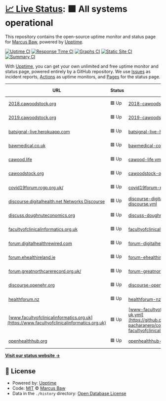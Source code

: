 # [📈 Live Status](https://pacharanero.github.io/upptime-pacharanero): <!--live status--> **🟩 All systems operational**

This repository contains the open-source uptime monitor and status page for [Marcus Baw](bawmedical.co.uk), powered by [Upptime](https://github.com/upptime/upptime).

[![Uptime CI](https://github.com/pacharanero/upptime-pacharanero/workflows/Uptime%20CI/badge.svg)](https://github.com/upptime/upptime/actions?query=workflow%3A%22Uptime+CI%22)
[![Response Time CI](https://github.com/pacharanero/upptime-pacharanero/workflows/Response%20Time%20CI/badge.svg)](https://github.com/upptime/upptime/actions?query=workflow%3A%22Response+Time+CI%22)
[![Graphs CI](https://github.com/pacharanero/upptime-pacharanero/workflows/Graphs%20CI/badge.svg)](https://github.com/upptime/upptime/actions?query=workflow%3A%22Graphs+CI%22)
[![Static Site CI](https://github.com/pacharanero/upptime-pacharanero/workflows/Static%20Site%20CI/badge.svg)](https://github.com/upptime/upptime/actions?query=workflow%3A%22Static+Site+CI%22)
[![Summary CI](https://github.com/pacharanero/upptime-pacharanero/workflows/Summary%20CI/badge.svg)](https://github.com/upptime/upptime/actions?query=workflow%3A%22Summary+CI%22)

With [Upptime](https://upptime.js.org), you can get your own unlimited and free uptime monitor and status page, powered entirely by a GitHub repository. We use [Issues](https://github.com/pacharanero/upptime-pacharanero/issues) as incident reports, [Actions](https://github.com/pacharanero/upptime-pacharanero/actions) as uptime monitors, and [Pages](https://pacharanero.github.io/upptime-pacharanero) for the status page.

<!--start: status pages-->
<!-- This summary is generated by Upptime (https://github.com/upptime/upptime) -->
<!-- Do not edit this manually, your changes will be overwritten -->
<!-- prettier-ignore -->
| URL | Status | History | Response Time | Uptime |
| --- | ------ | ------- | ------------- | ------ |
| <img alt="" src="https://favicons.githubusercontent.com/2018.cawoodstock.org" height="13"> [2018.cawoodstock.org](https://2018.cawoodstock.org) | 🟩 Up | [2018-cawoodstock-org.yml](https://github.com/pacharanero/upptime-pacharanero/commits/HEAD/history/2018-cawoodstock-org.yml) | <details><summary><img alt="Response time graph" src="./graphs/2018-cawoodstock-org/response-time-week.png" height="20"> 175ms</summary><br><a href="https://pacharanero.github.io/upptime-pacharanero/history/2018-cawoodstock-org"><img alt="Response time 359" src="https://img.shields.io/endpoint?url=https%3A%2F%2Fraw.githubusercontent.com%2Fpacharanero%2Fupptime-pacharanero%2FHEAD%2Fapi%2F2018-cawoodstock-org%2Fresponse-time.json"></a><br><a href="https://pacharanero.github.io/upptime-pacharanero/history/2018-cawoodstock-org"><img alt="24-hour response time 363" src="https://img.shields.io/endpoint?url=https%3A%2F%2Fraw.githubusercontent.com%2Fpacharanero%2Fupptime-pacharanero%2FHEAD%2Fapi%2F2018-cawoodstock-org%2Fresponse-time-day.json"></a><br><a href="https://pacharanero.github.io/upptime-pacharanero/history/2018-cawoodstock-org"><img alt="7-day response time 175" src="https://img.shields.io/endpoint?url=https%3A%2F%2Fraw.githubusercontent.com%2Fpacharanero%2Fupptime-pacharanero%2FHEAD%2Fapi%2F2018-cawoodstock-org%2Fresponse-time-week.json"></a><br><a href="https://pacharanero.github.io/upptime-pacharanero/history/2018-cawoodstock-org"><img alt="30-day response time 359" src="https://img.shields.io/endpoint?url=https%3A%2F%2Fraw.githubusercontent.com%2Fpacharanero%2Fupptime-pacharanero%2FHEAD%2Fapi%2F2018-cawoodstock-org%2Fresponse-time-month.json"></a><br><a href="https://pacharanero.github.io/upptime-pacharanero/history/2018-cawoodstock-org"><img alt="1-year response time 359" src="https://img.shields.io/endpoint?url=https%3A%2F%2Fraw.githubusercontent.com%2Fpacharanero%2Fupptime-pacharanero%2FHEAD%2Fapi%2F2018-cawoodstock-org%2Fresponse-time-year.json"></a></details> | <details><summary><a href="https://pacharanero.github.io/upptime-pacharanero/history/2018-cawoodstock-org">100.00%</a></summary><a href="https://pacharanero.github.io/upptime-pacharanero/history/2018-cawoodstock-org"><img alt="All-time uptime 100.00%" src="https://img.shields.io/endpoint?url=https%3A%2F%2Fraw.githubusercontent.com%2Fpacharanero%2Fupptime-pacharanero%2FHEAD%2Fapi%2F2018-cawoodstock-org%2Fuptime.json"></a><br><a href="https://pacharanero.github.io/upptime-pacharanero/history/2018-cawoodstock-org"><img alt="24-hour uptime 100.00%" src="https://img.shields.io/endpoint?url=https%3A%2F%2Fraw.githubusercontent.com%2Fpacharanero%2Fupptime-pacharanero%2FHEAD%2Fapi%2F2018-cawoodstock-org%2Fuptime-day.json"></a><br><a href="https://pacharanero.github.io/upptime-pacharanero/history/2018-cawoodstock-org"><img alt="7-day uptime 100.00%" src="https://img.shields.io/endpoint?url=https%3A%2F%2Fraw.githubusercontent.com%2Fpacharanero%2Fupptime-pacharanero%2FHEAD%2Fapi%2F2018-cawoodstock-org%2Fuptime-week.json"></a><br><a href="https://pacharanero.github.io/upptime-pacharanero/history/2018-cawoodstock-org"><img alt="30-day uptime 100.00%" src="https://img.shields.io/endpoint?url=https%3A%2F%2Fraw.githubusercontent.com%2Fpacharanero%2Fupptime-pacharanero%2FHEAD%2Fapi%2F2018-cawoodstock-org%2Fuptime-month.json"></a><br><a href="https://pacharanero.github.io/upptime-pacharanero/history/2018-cawoodstock-org"><img alt="1-year uptime 100.00%" src="https://img.shields.io/endpoint?url=https%3A%2F%2Fraw.githubusercontent.com%2Fpacharanero%2Fupptime-pacharanero%2FHEAD%2Fapi%2F2018-cawoodstock-org%2Fuptime-year.json"></a></details>
| <img alt="" src="https://favicons.githubusercontent.com/2019.cawoodstock.org" height="13"> [2019.cawoodstock.org](http://2019.cawoodstock.org) | 🟩 Up | [2019-cawoodstock-org.yml](https://github.com/pacharanero/upptime-pacharanero/commits/HEAD/history/2019-cawoodstock-org.yml) | <details><summary><img alt="Response time graph" src="./graphs/2019-cawoodstock-org/response-time-week.png" height="20"> 222ms</summary><br><a href="https://pacharanero.github.io/upptime-pacharanero/history/2019-cawoodstock-org"><img alt="Response time 362" src="https://img.shields.io/endpoint?url=https%3A%2F%2Fraw.githubusercontent.com%2Fpacharanero%2Fupptime-pacharanero%2FHEAD%2Fapi%2F2019-cawoodstock-org%2Fresponse-time.json"></a><br><a href="https://pacharanero.github.io/upptime-pacharanero/history/2019-cawoodstock-org"><img alt="24-hour response time 361" src="https://img.shields.io/endpoint?url=https%3A%2F%2Fraw.githubusercontent.com%2Fpacharanero%2Fupptime-pacharanero%2FHEAD%2Fapi%2F2019-cawoodstock-org%2Fresponse-time-day.json"></a><br><a href="https://pacharanero.github.io/upptime-pacharanero/history/2019-cawoodstock-org"><img alt="7-day response time 222" src="https://img.shields.io/endpoint?url=https%3A%2F%2Fraw.githubusercontent.com%2Fpacharanero%2Fupptime-pacharanero%2FHEAD%2Fapi%2F2019-cawoodstock-org%2Fresponse-time-week.json"></a><br><a href="https://pacharanero.github.io/upptime-pacharanero/history/2019-cawoodstock-org"><img alt="30-day response time 362" src="https://img.shields.io/endpoint?url=https%3A%2F%2Fraw.githubusercontent.com%2Fpacharanero%2Fupptime-pacharanero%2FHEAD%2Fapi%2F2019-cawoodstock-org%2Fresponse-time-month.json"></a><br><a href="https://pacharanero.github.io/upptime-pacharanero/history/2019-cawoodstock-org"><img alt="1-year response time 362" src="https://img.shields.io/endpoint?url=https%3A%2F%2Fraw.githubusercontent.com%2Fpacharanero%2Fupptime-pacharanero%2FHEAD%2Fapi%2F2019-cawoodstock-org%2Fresponse-time-year.json"></a></details> | <details><summary><a href="https://pacharanero.github.io/upptime-pacharanero/history/2019-cawoodstock-org">100.00%</a></summary><a href="https://pacharanero.github.io/upptime-pacharanero/history/2019-cawoodstock-org"><img alt="All-time uptime 100.00%" src="https://img.shields.io/endpoint?url=https%3A%2F%2Fraw.githubusercontent.com%2Fpacharanero%2Fupptime-pacharanero%2FHEAD%2Fapi%2F2019-cawoodstock-org%2Fuptime.json"></a><br><a href="https://pacharanero.github.io/upptime-pacharanero/history/2019-cawoodstock-org"><img alt="24-hour uptime 100.00%" src="https://img.shields.io/endpoint?url=https%3A%2F%2Fraw.githubusercontent.com%2Fpacharanero%2Fupptime-pacharanero%2FHEAD%2Fapi%2F2019-cawoodstock-org%2Fuptime-day.json"></a><br><a href="https://pacharanero.github.io/upptime-pacharanero/history/2019-cawoodstock-org"><img alt="7-day uptime 100.00%" src="https://img.shields.io/endpoint?url=https%3A%2F%2Fraw.githubusercontent.com%2Fpacharanero%2Fupptime-pacharanero%2FHEAD%2Fapi%2F2019-cawoodstock-org%2Fuptime-week.json"></a><br><a href="https://pacharanero.github.io/upptime-pacharanero/history/2019-cawoodstock-org"><img alt="30-day uptime 100.00%" src="https://img.shields.io/endpoint?url=https%3A%2F%2Fraw.githubusercontent.com%2Fpacharanero%2Fupptime-pacharanero%2FHEAD%2Fapi%2F2019-cawoodstock-org%2Fuptime-month.json"></a><br><a href="https://pacharanero.github.io/upptime-pacharanero/history/2019-cawoodstock-org"><img alt="1-year uptime 100.00%" src="https://img.shields.io/endpoint?url=https%3A%2F%2Fraw.githubusercontent.com%2Fpacharanero%2Fupptime-pacharanero%2FHEAD%2Fapi%2F2019-cawoodstock-org%2Fuptime-year.json"></a></details>
| <img alt="" src="https://favicons.githubusercontent.com/batsignal-live.herokuapp.com" height="13"> [batsignal-live.herokuapp.com](https://batsignal-live.herokuapp.com/) | 🟩 Up | [batsignal-live-herokuapp-com.yml](https://github.com/pacharanero/upptime-pacharanero/commits/HEAD/history/batsignal-live-herokuapp-com.yml) | <details><summary><img alt="Response time graph" src="./graphs/batsignal-live-herokuapp-com/response-time-week.png" height="20"> 216ms</summary><br><a href="https://pacharanero.github.io/upptime-pacharanero/history/batsignal-live-herokuapp-com"><img alt="Response time 229" src="https://img.shields.io/endpoint?url=https%3A%2F%2Fraw.githubusercontent.com%2Fpacharanero%2Fupptime-pacharanero%2FHEAD%2Fapi%2Fbatsignal-live-herokuapp-com%2Fresponse-time.json"></a><br><a href="https://pacharanero.github.io/upptime-pacharanero/history/batsignal-live-herokuapp-com"><img alt="24-hour response time 202" src="https://img.shields.io/endpoint?url=https%3A%2F%2Fraw.githubusercontent.com%2Fpacharanero%2Fupptime-pacharanero%2FHEAD%2Fapi%2Fbatsignal-live-herokuapp-com%2Fresponse-time-day.json"></a><br><a href="https://pacharanero.github.io/upptime-pacharanero/history/batsignal-live-herokuapp-com"><img alt="7-day response time 216" src="https://img.shields.io/endpoint?url=https%3A%2F%2Fraw.githubusercontent.com%2Fpacharanero%2Fupptime-pacharanero%2FHEAD%2Fapi%2Fbatsignal-live-herokuapp-com%2Fresponse-time-week.json"></a><br><a href="https://pacharanero.github.io/upptime-pacharanero/history/batsignal-live-herokuapp-com"><img alt="30-day response time 229" src="https://img.shields.io/endpoint?url=https%3A%2F%2Fraw.githubusercontent.com%2Fpacharanero%2Fupptime-pacharanero%2FHEAD%2Fapi%2Fbatsignal-live-herokuapp-com%2Fresponse-time-month.json"></a><br><a href="https://pacharanero.github.io/upptime-pacharanero/history/batsignal-live-herokuapp-com"><img alt="1-year response time 229" src="https://img.shields.io/endpoint?url=https%3A%2F%2Fraw.githubusercontent.com%2Fpacharanero%2Fupptime-pacharanero%2FHEAD%2Fapi%2Fbatsignal-live-herokuapp-com%2Fresponse-time-year.json"></a></details> | <details><summary><a href="https://pacharanero.github.io/upptime-pacharanero/history/batsignal-live-herokuapp-com">100.00%</a></summary><a href="https://pacharanero.github.io/upptime-pacharanero/history/batsignal-live-herokuapp-com"><img alt="All-time uptime 100.00%" src="https://img.shields.io/endpoint?url=https%3A%2F%2Fraw.githubusercontent.com%2Fpacharanero%2Fupptime-pacharanero%2FHEAD%2Fapi%2Fbatsignal-live-herokuapp-com%2Fuptime.json"></a><br><a href="https://pacharanero.github.io/upptime-pacharanero/history/batsignal-live-herokuapp-com"><img alt="24-hour uptime 100.00%" src="https://img.shields.io/endpoint?url=https%3A%2F%2Fraw.githubusercontent.com%2Fpacharanero%2Fupptime-pacharanero%2FHEAD%2Fapi%2Fbatsignal-live-herokuapp-com%2Fuptime-day.json"></a><br><a href="https://pacharanero.github.io/upptime-pacharanero/history/batsignal-live-herokuapp-com"><img alt="7-day uptime 100.00%" src="https://img.shields.io/endpoint?url=https%3A%2F%2Fraw.githubusercontent.com%2Fpacharanero%2Fupptime-pacharanero%2FHEAD%2Fapi%2Fbatsignal-live-herokuapp-com%2Fuptime-week.json"></a><br><a href="https://pacharanero.github.io/upptime-pacharanero/history/batsignal-live-herokuapp-com"><img alt="30-day uptime 100.00%" src="https://img.shields.io/endpoint?url=https%3A%2F%2Fraw.githubusercontent.com%2Fpacharanero%2Fupptime-pacharanero%2FHEAD%2Fapi%2Fbatsignal-live-herokuapp-com%2Fuptime-month.json"></a><br><a href="https://pacharanero.github.io/upptime-pacharanero/history/batsignal-live-herokuapp-com"><img alt="1-year uptime 100.00%" src="https://img.shields.io/endpoint?url=https%3A%2F%2Fraw.githubusercontent.com%2Fpacharanero%2Fupptime-pacharanero%2FHEAD%2Fapi%2Fbatsignal-live-herokuapp-com%2Fuptime-year.json"></a></details>
| <img alt="" src="https://favicons.githubusercontent.com/bawmedical.co.uk" height="13"> [bawmedical.co.uk](https://bawmedical.co.uk) | 🟩 Up | [bawmedical-co-uk.yml](https://github.com/pacharanero/upptime-pacharanero/commits/HEAD/history/bawmedical-co-uk.yml) | <details><summary><img alt="Response time graph" src="./graphs/bawmedical-co-uk/response-time-week.png" height="20"> 558ms</summary><br><a href="https://pacharanero.github.io/upptime-pacharanero/history/bawmedical-co-uk"><img alt="Response time 580" src="https://img.shields.io/endpoint?url=https%3A%2F%2Fraw.githubusercontent.com%2Fpacharanero%2Fupptime-pacharanero%2FHEAD%2Fapi%2Fbawmedical-co-uk%2Fresponse-time.json"></a><br><a href="https://pacharanero.github.io/upptime-pacharanero/history/bawmedical-co-uk"><img alt="24-hour response time 582" src="https://img.shields.io/endpoint?url=https%3A%2F%2Fraw.githubusercontent.com%2Fpacharanero%2Fupptime-pacharanero%2FHEAD%2Fapi%2Fbawmedical-co-uk%2Fresponse-time-day.json"></a><br><a href="https://pacharanero.github.io/upptime-pacharanero/history/bawmedical-co-uk"><img alt="7-day response time 558" src="https://img.shields.io/endpoint?url=https%3A%2F%2Fraw.githubusercontent.com%2Fpacharanero%2Fupptime-pacharanero%2FHEAD%2Fapi%2Fbawmedical-co-uk%2Fresponse-time-week.json"></a><br><a href="https://pacharanero.github.io/upptime-pacharanero/history/bawmedical-co-uk"><img alt="30-day response time 580" src="https://img.shields.io/endpoint?url=https%3A%2F%2Fraw.githubusercontent.com%2Fpacharanero%2Fupptime-pacharanero%2FHEAD%2Fapi%2Fbawmedical-co-uk%2Fresponse-time-month.json"></a><br><a href="https://pacharanero.github.io/upptime-pacharanero/history/bawmedical-co-uk"><img alt="1-year response time 580" src="https://img.shields.io/endpoint?url=https%3A%2F%2Fraw.githubusercontent.com%2Fpacharanero%2Fupptime-pacharanero%2FHEAD%2Fapi%2Fbawmedical-co-uk%2Fresponse-time-year.json"></a></details> | <details><summary><a href="https://pacharanero.github.io/upptime-pacharanero/history/bawmedical-co-uk">100.00%</a></summary><a href="https://pacharanero.github.io/upptime-pacharanero/history/bawmedical-co-uk"><img alt="All-time uptime 100.00%" src="https://img.shields.io/endpoint?url=https%3A%2F%2Fraw.githubusercontent.com%2Fpacharanero%2Fupptime-pacharanero%2FHEAD%2Fapi%2Fbawmedical-co-uk%2Fuptime.json"></a><br><a href="https://pacharanero.github.io/upptime-pacharanero/history/bawmedical-co-uk"><img alt="24-hour uptime 100.00%" src="https://img.shields.io/endpoint?url=https%3A%2F%2Fraw.githubusercontent.com%2Fpacharanero%2Fupptime-pacharanero%2FHEAD%2Fapi%2Fbawmedical-co-uk%2Fuptime-day.json"></a><br><a href="https://pacharanero.github.io/upptime-pacharanero/history/bawmedical-co-uk"><img alt="7-day uptime 100.00%" src="https://img.shields.io/endpoint?url=https%3A%2F%2Fraw.githubusercontent.com%2Fpacharanero%2Fupptime-pacharanero%2FHEAD%2Fapi%2Fbawmedical-co-uk%2Fuptime-week.json"></a><br><a href="https://pacharanero.github.io/upptime-pacharanero/history/bawmedical-co-uk"><img alt="30-day uptime 100.00%" src="https://img.shields.io/endpoint?url=https%3A%2F%2Fraw.githubusercontent.com%2Fpacharanero%2Fupptime-pacharanero%2FHEAD%2Fapi%2Fbawmedical-co-uk%2Fuptime-month.json"></a><br><a href="https://pacharanero.github.io/upptime-pacharanero/history/bawmedical-co-uk"><img alt="1-year uptime 100.00%" src="https://img.shields.io/endpoint?url=https%3A%2F%2Fraw.githubusercontent.com%2Fpacharanero%2Fupptime-pacharanero%2FHEAD%2Fapi%2Fbawmedical-co-uk%2Fuptime-year.json"></a></details>
| <img alt="" src="https://favicons.githubusercontent.com/cawood.life" height="13"> [cawood.life](https://cawood.life) | 🟩 Up | [cawood-life.yml](https://github.com/pacharanero/upptime-pacharanero/commits/HEAD/history/cawood-life.yml) | <details><summary><img alt="Response time graph" src="./graphs/cawood-life/response-time-week.png" height="20"> 562ms</summary><br><a href="https://pacharanero.github.io/upptime-pacharanero/history/cawood-life"><img alt="Response time 585" src="https://img.shields.io/endpoint?url=https%3A%2F%2Fraw.githubusercontent.com%2Fpacharanero%2Fupptime-pacharanero%2FHEAD%2Fapi%2Fcawood-life%2Fresponse-time.json"></a><br><a href="https://pacharanero.github.io/upptime-pacharanero/history/cawood-life"><img alt="24-hour response time 539" src="https://img.shields.io/endpoint?url=https%3A%2F%2Fraw.githubusercontent.com%2Fpacharanero%2Fupptime-pacharanero%2FHEAD%2Fapi%2Fcawood-life%2Fresponse-time-day.json"></a><br><a href="https://pacharanero.github.io/upptime-pacharanero/history/cawood-life"><img alt="7-day response time 562" src="https://img.shields.io/endpoint?url=https%3A%2F%2Fraw.githubusercontent.com%2Fpacharanero%2Fupptime-pacharanero%2FHEAD%2Fapi%2Fcawood-life%2Fresponse-time-week.json"></a><br><a href="https://pacharanero.github.io/upptime-pacharanero/history/cawood-life"><img alt="30-day response time 585" src="https://img.shields.io/endpoint?url=https%3A%2F%2Fraw.githubusercontent.com%2Fpacharanero%2Fupptime-pacharanero%2FHEAD%2Fapi%2Fcawood-life%2Fresponse-time-month.json"></a><br><a href="https://pacharanero.github.io/upptime-pacharanero/history/cawood-life"><img alt="1-year response time 585" src="https://img.shields.io/endpoint?url=https%3A%2F%2Fraw.githubusercontent.com%2Fpacharanero%2Fupptime-pacharanero%2FHEAD%2Fapi%2Fcawood-life%2Fresponse-time-year.json"></a></details> | <details><summary><a href="https://pacharanero.github.io/upptime-pacharanero/history/cawood-life">100.00%</a></summary><a href="https://pacharanero.github.io/upptime-pacharanero/history/cawood-life"><img alt="All-time uptime 100.00%" src="https://img.shields.io/endpoint?url=https%3A%2F%2Fraw.githubusercontent.com%2Fpacharanero%2Fupptime-pacharanero%2FHEAD%2Fapi%2Fcawood-life%2Fuptime.json"></a><br><a href="https://pacharanero.github.io/upptime-pacharanero/history/cawood-life"><img alt="24-hour uptime 100.00%" src="https://img.shields.io/endpoint?url=https%3A%2F%2Fraw.githubusercontent.com%2Fpacharanero%2Fupptime-pacharanero%2FHEAD%2Fapi%2Fcawood-life%2Fuptime-day.json"></a><br><a href="https://pacharanero.github.io/upptime-pacharanero/history/cawood-life"><img alt="7-day uptime 100.00%" src="https://img.shields.io/endpoint?url=https%3A%2F%2Fraw.githubusercontent.com%2Fpacharanero%2Fupptime-pacharanero%2FHEAD%2Fapi%2Fcawood-life%2Fuptime-week.json"></a><br><a href="https://pacharanero.github.io/upptime-pacharanero/history/cawood-life"><img alt="30-day uptime 100.00%" src="https://img.shields.io/endpoint?url=https%3A%2F%2Fraw.githubusercontent.com%2Fpacharanero%2Fupptime-pacharanero%2FHEAD%2Fapi%2Fcawood-life%2Fuptime-month.json"></a><br><a href="https://pacharanero.github.io/upptime-pacharanero/history/cawood-life"><img alt="1-year uptime 100.00%" src="https://img.shields.io/endpoint?url=https%3A%2F%2Fraw.githubusercontent.com%2Fpacharanero%2Fupptime-pacharanero%2FHEAD%2Fapi%2Fcawood-life%2Fuptime-year.json"></a></details>
| <img alt="" src="https://favicons.githubusercontent.com/cawoodstock.org" height="13"> [cawoodstock.org](https://cawoodstock.org) | 🟩 Up | [cawoodstock-org.yml](https://github.com/pacharanero/upptime-pacharanero/commits/HEAD/history/cawoodstock-org.yml) | <details><summary><img alt="Response time graph" src="./graphs/cawoodstock-org/response-time-week.png" height="20"> 259ms</summary><br><a href="https://pacharanero.github.io/upptime-pacharanero/history/cawoodstock-org"><img alt="Response time 300" src="https://img.shields.io/endpoint?url=https%3A%2F%2Fraw.githubusercontent.com%2Fpacharanero%2Fupptime-pacharanero%2FHEAD%2Fapi%2Fcawoodstock-org%2Fresponse-time.json"></a><br><a href="https://pacharanero.github.io/upptime-pacharanero/history/cawoodstock-org"><img alt="24-hour response time 308" src="https://img.shields.io/endpoint?url=https%3A%2F%2Fraw.githubusercontent.com%2Fpacharanero%2Fupptime-pacharanero%2FHEAD%2Fapi%2Fcawoodstock-org%2Fresponse-time-day.json"></a><br><a href="https://pacharanero.github.io/upptime-pacharanero/history/cawoodstock-org"><img alt="7-day response time 259" src="https://img.shields.io/endpoint?url=https%3A%2F%2Fraw.githubusercontent.com%2Fpacharanero%2Fupptime-pacharanero%2FHEAD%2Fapi%2Fcawoodstock-org%2Fresponse-time-week.json"></a><br><a href="https://pacharanero.github.io/upptime-pacharanero/history/cawoodstock-org"><img alt="30-day response time 300" src="https://img.shields.io/endpoint?url=https%3A%2F%2Fraw.githubusercontent.com%2Fpacharanero%2Fupptime-pacharanero%2FHEAD%2Fapi%2Fcawoodstock-org%2Fresponse-time-month.json"></a><br><a href="https://pacharanero.github.io/upptime-pacharanero/history/cawoodstock-org"><img alt="1-year response time 300" src="https://img.shields.io/endpoint?url=https%3A%2F%2Fraw.githubusercontent.com%2Fpacharanero%2Fupptime-pacharanero%2FHEAD%2Fapi%2Fcawoodstock-org%2Fresponse-time-year.json"></a></details> | <details><summary><a href="https://pacharanero.github.io/upptime-pacharanero/history/cawoodstock-org">100.00%</a></summary><a href="https://pacharanero.github.io/upptime-pacharanero/history/cawoodstock-org"><img alt="All-time uptime 100.00%" src="https://img.shields.io/endpoint?url=https%3A%2F%2Fraw.githubusercontent.com%2Fpacharanero%2Fupptime-pacharanero%2FHEAD%2Fapi%2Fcawoodstock-org%2Fuptime.json"></a><br><a href="https://pacharanero.github.io/upptime-pacharanero/history/cawoodstock-org"><img alt="24-hour uptime 100.00%" src="https://img.shields.io/endpoint?url=https%3A%2F%2Fraw.githubusercontent.com%2Fpacharanero%2Fupptime-pacharanero%2FHEAD%2Fapi%2Fcawoodstock-org%2Fuptime-day.json"></a><br><a href="https://pacharanero.github.io/upptime-pacharanero/history/cawoodstock-org"><img alt="7-day uptime 100.00%" src="https://img.shields.io/endpoint?url=https%3A%2F%2Fraw.githubusercontent.com%2Fpacharanero%2Fupptime-pacharanero%2FHEAD%2Fapi%2Fcawoodstock-org%2Fuptime-week.json"></a><br><a href="https://pacharanero.github.io/upptime-pacharanero/history/cawoodstock-org"><img alt="30-day uptime 100.00%" src="https://img.shields.io/endpoint?url=https%3A%2F%2Fraw.githubusercontent.com%2Fpacharanero%2Fupptime-pacharanero%2FHEAD%2Fapi%2Fcawoodstock-org%2Fuptime-month.json"></a><br><a href="https://pacharanero.github.io/upptime-pacharanero/history/cawoodstock-org"><img alt="1-year uptime 100.00%" src="https://img.shields.io/endpoint?url=https%3A%2F%2Fraw.githubusercontent.com%2Fpacharanero%2Fupptime-pacharanero%2FHEAD%2Fapi%2Fcawoodstock-org%2Fuptime-year.json"></a></details>
| <img alt="" src="https://favicons.githubusercontent.com/covid19forum.rcgp.org.uk" height="13"> [covid19forum.rcgp.org.uk/](https://covid19forum.rcgp.org.uk/) | 🟩 Up | [covid19forum-rcgp-org-uk.yml](https://github.com/pacharanero/upptime-pacharanero/commits/HEAD/history/covid19forum-rcgp-org-uk.yml) | <details><summary><img alt="Response time graph" src="./graphs/covid19forum-rcgp-org-uk/response-time-week.png" height="20"> 1696ms</summary><br><a href="https://pacharanero.github.io/upptime-pacharanero/history/covid19forum-rcgp-org-uk"><img alt="Response time 1688" src="https://img.shields.io/endpoint?url=https%3A%2F%2Fraw.githubusercontent.com%2Fpacharanero%2Fupptime-pacharanero%2FHEAD%2Fapi%2Fcovid19forum-rcgp-org-uk%2Fresponse-time.json"></a><br><a href="https://pacharanero.github.io/upptime-pacharanero/history/covid19forum-rcgp-org-uk"><img alt="24-hour response time 5998" src="https://img.shields.io/endpoint?url=https%3A%2F%2Fraw.githubusercontent.com%2Fpacharanero%2Fupptime-pacharanero%2FHEAD%2Fapi%2Fcovid19forum-rcgp-org-uk%2Fresponse-time-day.json"></a><br><a href="https://pacharanero.github.io/upptime-pacharanero/history/covid19forum-rcgp-org-uk"><img alt="7-day response time 1696" src="https://img.shields.io/endpoint?url=https%3A%2F%2Fraw.githubusercontent.com%2Fpacharanero%2Fupptime-pacharanero%2FHEAD%2Fapi%2Fcovid19forum-rcgp-org-uk%2Fresponse-time-week.json"></a><br><a href="https://pacharanero.github.io/upptime-pacharanero/history/covid19forum-rcgp-org-uk"><img alt="30-day response time 1688" src="https://img.shields.io/endpoint?url=https%3A%2F%2Fraw.githubusercontent.com%2Fpacharanero%2Fupptime-pacharanero%2FHEAD%2Fapi%2Fcovid19forum-rcgp-org-uk%2Fresponse-time-month.json"></a><br><a href="https://pacharanero.github.io/upptime-pacharanero/history/covid19forum-rcgp-org-uk"><img alt="1-year response time 1688" src="https://img.shields.io/endpoint?url=https%3A%2F%2Fraw.githubusercontent.com%2Fpacharanero%2Fupptime-pacharanero%2FHEAD%2Fapi%2Fcovid19forum-rcgp-org-uk%2Fresponse-time-year.json"></a></details> | <details><summary><a href="https://pacharanero.github.io/upptime-pacharanero/history/covid19forum-rcgp-org-uk">100.00%</a></summary><a href="https://pacharanero.github.io/upptime-pacharanero/history/covid19forum-rcgp-org-uk"><img alt="All-time uptime 100.00%" src="https://img.shields.io/endpoint?url=https%3A%2F%2Fraw.githubusercontent.com%2Fpacharanero%2Fupptime-pacharanero%2FHEAD%2Fapi%2Fcovid19forum-rcgp-org-uk%2Fuptime.json"></a><br><a href="https://pacharanero.github.io/upptime-pacharanero/history/covid19forum-rcgp-org-uk"><img alt="24-hour uptime 100.00%" src="https://img.shields.io/endpoint?url=https%3A%2F%2Fraw.githubusercontent.com%2Fpacharanero%2Fupptime-pacharanero%2FHEAD%2Fapi%2Fcovid19forum-rcgp-org-uk%2Fuptime-day.json"></a><br><a href="https://pacharanero.github.io/upptime-pacharanero/history/covid19forum-rcgp-org-uk"><img alt="7-day uptime 100.00%" src="https://img.shields.io/endpoint?url=https%3A%2F%2Fraw.githubusercontent.com%2Fpacharanero%2Fupptime-pacharanero%2FHEAD%2Fapi%2Fcovid19forum-rcgp-org-uk%2Fuptime-week.json"></a><br><a href="https://pacharanero.github.io/upptime-pacharanero/history/covid19forum-rcgp-org-uk"><img alt="30-day uptime 100.00%" src="https://img.shields.io/endpoint?url=https%3A%2F%2Fraw.githubusercontent.com%2Fpacharanero%2Fupptime-pacharanero%2FHEAD%2Fapi%2Fcovid19forum-rcgp-org-uk%2Fuptime-month.json"></a><br><a href="https://pacharanero.github.io/upptime-pacharanero/history/covid19forum-rcgp-org-uk"><img alt="1-year uptime 100.00%" src="https://img.shields.io/endpoint?url=https%3A%2F%2Fraw.githubusercontent.com%2Fpacharanero%2Fupptime-pacharanero%2FHEAD%2Fapi%2Fcovid19forum-rcgp-org-uk%2Fuptime-year.json"></a></details>
| <img alt="" src="https://favicons.githubusercontent.com/discourse.digitalhealth.net" height="13"> [discourse.digitalhealth.net Networks Discourse](https://discourse.digitalhealth.net/) | 🟩 Up | [discourse-digitalhealth-net-networks-discourse.yml](https://github.com/pacharanero/upptime-pacharanero/commits/HEAD/history/discourse-digitalhealth-net-networks-discourse.yml) | <details><summary><img alt="Response time graph" src="./graphs/discourse-digitalhealth-net-networks-discourse/response-time-week.png" height="20"> 587ms</summary><br><a href="https://pacharanero.github.io/upptime-pacharanero/history/discourse-digitalhealth-net-networks-discourse"><img alt="Response time 599" src="https://img.shields.io/endpoint?url=https%3A%2F%2Fraw.githubusercontent.com%2Fpacharanero%2Fupptime-pacharanero%2FHEAD%2Fapi%2Fdiscourse-digitalhealth-net-networks-discourse%2Fresponse-time.json"></a><br><a href="https://pacharanero.github.io/upptime-pacharanero/history/discourse-digitalhealth-net-networks-discourse"><img alt="24-hour response time 572" src="https://img.shields.io/endpoint?url=https%3A%2F%2Fraw.githubusercontent.com%2Fpacharanero%2Fupptime-pacharanero%2FHEAD%2Fapi%2Fdiscourse-digitalhealth-net-networks-discourse%2Fresponse-time-day.json"></a><br><a href="https://pacharanero.github.io/upptime-pacharanero/history/discourse-digitalhealth-net-networks-discourse"><img alt="7-day response time 587" src="https://img.shields.io/endpoint?url=https%3A%2F%2Fraw.githubusercontent.com%2Fpacharanero%2Fupptime-pacharanero%2FHEAD%2Fapi%2Fdiscourse-digitalhealth-net-networks-discourse%2Fresponse-time-week.json"></a><br><a href="https://pacharanero.github.io/upptime-pacharanero/history/discourse-digitalhealth-net-networks-discourse"><img alt="30-day response time 599" src="https://img.shields.io/endpoint?url=https%3A%2F%2Fraw.githubusercontent.com%2Fpacharanero%2Fupptime-pacharanero%2FHEAD%2Fapi%2Fdiscourse-digitalhealth-net-networks-discourse%2Fresponse-time-month.json"></a><br><a href="https://pacharanero.github.io/upptime-pacharanero/history/discourse-digitalhealth-net-networks-discourse"><img alt="1-year response time 599" src="https://img.shields.io/endpoint?url=https%3A%2F%2Fraw.githubusercontent.com%2Fpacharanero%2Fupptime-pacharanero%2FHEAD%2Fapi%2Fdiscourse-digitalhealth-net-networks-discourse%2Fresponse-time-year.json"></a></details> | <details><summary><a href="https://pacharanero.github.io/upptime-pacharanero/history/discourse-digitalhealth-net-networks-discourse">100.00%</a></summary><a href="https://pacharanero.github.io/upptime-pacharanero/history/discourse-digitalhealth-net-networks-discourse"><img alt="All-time uptime 100.00%" src="https://img.shields.io/endpoint?url=https%3A%2F%2Fraw.githubusercontent.com%2Fpacharanero%2Fupptime-pacharanero%2FHEAD%2Fapi%2Fdiscourse-digitalhealth-net-networks-discourse%2Fuptime.json"></a><br><a href="https://pacharanero.github.io/upptime-pacharanero/history/discourse-digitalhealth-net-networks-discourse"><img alt="24-hour uptime 100.00%" src="https://img.shields.io/endpoint?url=https%3A%2F%2Fraw.githubusercontent.com%2Fpacharanero%2Fupptime-pacharanero%2FHEAD%2Fapi%2Fdiscourse-digitalhealth-net-networks-discourse%2Fuptime-day.json"></a><br><a href="https://pacharanero.github.io/upptime-pacharanero/history/discourse-digitalhealth-net-networks-discourse"><img alt="7-day uptime 100.00%" src="https://img.shields.io/endpoint?url=https%3A%2F%2Fraw.githubusercontent.com%2Fpacharanero%2Fupptime-pacharanero%2FHEAD%2Fapi%2Fdiscourse-digitalhealth-net-networks-discourse%2Fuptime-week.json"></a><br><a href="https://pacharanero.github.io/upptime-pacharanero/history/discourse-digitalhealth-net-networks-discourse"><img alt="30-day uptime 100.00%" src="https://img.shields.io/endpoint?url=https%3A%2F%2Fraw.githubusercontent.com%2Fpacharanero%2Fupptime-pacharanero%2FHEAD%2Fapi%2Fdiscourse-digitalhealth-net-networks-discourse%2Fuptime-month.json"></a><br><a href="https://pacharanero.github.io/upptime-pacharanero/history/discourse-digitalhealth-net-networks-discourse"><img alt="1-year uptime 100.00%" src="https://img.shields.io/endpoint?url=https%3A%2F%2Fraw.githubusercontent.com%2Fpacharanero%2Fupptime-pacharanero%2FHEAD%2Fapi%2Fdiscourse-digitalhealth-net-networks-discourse%2Fuptime-year.json"></a></details>
| <img alt="" src="https://favicons.githubusercontent.com/discuss.doughnuteconomics.org" height="13"> [discuss.doughnuteconomics.org](https://discuss.doughnuteconomics.org) | 🟩 Up | [discuss-doughnuteconomics-org.yml](https://github.com/pacharanero/upptime-pacharanero/commits/HEAD/history/discuss-doughnuteconomics-org.yml) | <details><summary><img alt="Response time graph" src="./graphs/discuss-doughnuteconomics-org/response-time-week.png" height="20"> 707ms</summary><br><a href="https://pacharanero.github.io/upptime-pacharanero/history/discuss-doughnuteconomics-org"><img alt="Response time 689" src="https://img.shields.io/endpoint?url=https%3A%2F%2Fraw.githubusercontent.com%2Fpacharanero%2Fupptime-pacharanero%2FHEAD%2Fapi%2Fdiscuss-doughnuteconomics-org%2Fresponse-time.json"></a><br><a href="https://pacharanero.github.io/upptime-pacharanero/history/discuss-doughnuteconomics-org"><img alt="24-hour response time 808" src="https://img.shields.io/endpoint?url=https%3A%2F%2Fraw.githubusercontent.com%2Fpacharanero%2Fupptime-pacharanero%2FHEAD%2Fapi%2Fdiscuss-doughnuteconomics-org%2Fresponse-time-day.json"></a><br><a href="https://pacharanero.github.io/upptime-pacharanero/history/discuss-doughnuteconomics-org"><img alt="7-day response time 707" src="https://img.shields.io/endpoint?url=https%3A%2F%2Fraw.githubusercontent.com%2Fpacharanero%2Fupptime-pacharanero%2FHEAD%2Fapi%2Fdiscuss-doughnuteconomics-org%2Fresponse-time-week.json"></a><br><a href="https://pacharanero.github.io/upptime-pacharanero/history/discuss-doughnuteconomics-org"><img alt="30-day response time 689" src="https://img.shields.io/endpoint?url=https%3A%2F%2Fraw.githubusercontent.com%2Fpacharanero%2Fupptime-pacharanero%2FHEAD%2Fapi%2Fdiscuss-doughnuteconomics-org%2Fresponse-time-month.json"></a><br><a href="https://pacharanero.github.io/upptime-pacharanero/history/discuss-doughnuteconomics-org"><img alt="1-year response time 689" src="https://img.shields.io/endpoint?url=https%3A%2F%2Fraw.githubusercontent.com%2Fpacharanero%2Fupptime-pacharanero%2FHEAD%2Fapi%2Fdiscuss-doughnuteconomics-org%2Fresponse-time-year.json"></a></details> | <details><summary><a href="https://pacharanero.github.io/upptime-pacharanero/history/discuss-doughnuteconomics-org">100.00%</a></summary><a href="https://pacharanero.github.io/upptime-pacharanero/history/discuss-doughnuteconomics-org"><img alt="All-time uptime 100.00%" src="https://img.shields.io/endpoint?url=https%3A%2F%2Fraw.githubusercontent.com%2Fpacharanero%2Fupptime-pacharanero%2FHEAD%2Fapi%2Fdiscuss-doughnuteconomics-org%2Fuptime.json"></a><br><a href="https://pacharanero.github.io/upptime-pacharanero/history/discuss-doughnuteconomics-org"><img alt="24-hour uptime 100.00%" src="https://img.shields.io/endpoint?url=https%3A%2F%2Fraw.githubusercontent.com%2Fpacharanero%2Fupptime-pacharanero%2FHEAD%2Fapi%2Fdiscuss-doughnuteconomics-org%2Fuptime-day.json"></a><br><a href="https://pacharanero.github.io/upptime-pacharanero/history/discuss-doughnuteconomics-org"><img alt="7-day uptime 100.00%" src="https://img.shields.io/endpoint?url=https%3A%2F%2Fraw.githubusercontent.com%2Fpacharanero%2Fupptime-pacharanero%2FHEAD%2Fapi%2Fdiscuss-doughnuteconomics-org%2Fuptime-week.json"></a><br><a href="https://pacharanero.github.io/upptime-pacharanero/history/discuss-doughnuteconomics-org"><img alt="30-day uptime 100.00%" src="https://img.shields.io/endpoint?url=https%3A%2F%2Fraw.githubusercontent.com%2Fpacharanero%2Fupptime-pacharanero%2FHEAD%2Fapi%2Fdiscuss-doughnuteconomics-org%2Fuptime-month.json"></a><br><a href="https://pacharanero.github.io/upptime-pacharanero/history/discuss-doughnuteconomics-org"><img alt="1-year uptime 100.00%" src="https://img.shields.io/endpoint?url=https%3A%2F%2Fraw.githubusercontent.com%2Fpacharanero%2Fupptime-pacharanero%2FHEAD%2Fapi%2Fdiscuss-doughnuteconomics-org%2Fuptime-year.json"></a></details>
| <img alt="" src="https://favicons.githubusercontent.com/facultyofclinicalinformatics.org.uk" height="13"> [facultyofclinicalinformatics.org.uk](https://facultyofclinicalinformatics.org.uk) | 🟩 Up | [facultyofclinicalinformatics-org-uk.yml](https://github.com/pacharanero/upptime-pacharanero/commits/HEAD/history/facultyofclinicalinformatics-org-uk.yml) | <details><summary><img alt="Response time graph" src="./graphs/facultyofclinicalinformatics-org-uk/response-time-week.png" height="20"> 755ms</summary><br><a href="https://pacharanero.github.io/upptime-pacharanero/history/facultyofclinicalinformatics-org-uk"><img alt="Response time 754" src="https://img.shields.io/endpoint?url=https%3A%2F%2Fraw.githubusercontent.com%2Fpacharanero%2Fupptime-pacharanero%2FHEAD%2Fapi%2Ffacultyofclinicalinformatics-org-uk%2Fresponse-time.json"></a><br><a href="https://pacharanero.github.io/upptime-pacharanero/history/facultyofclinicalinformatics-org-uk"><img alt="24-hour response time 788" src="https://img.shields.io/endpoint?url=https%3A%2F%2Fraw.githubusercontent.com%2Fpacharanero%2Fupptime-pacharanero%2FHEAD%2Fapi%2Ffacultyofclinicalinformatics-org-uk%2Fresponse-time-day.json"></a><br><a href="https://pacharanero.github.io/upptime-pacharanero/history/facultyofclinicalinformatics-org-uk"><img alt="7-day response time 755" src="https://img.shields.io/endpoint?url=https%3A%2F%2Fraw.githubusercontent.com%2Fpacharanero%2Fupptime-pacharanero%2FHEAD%2Fapi%2Ffacultyofclinicalinformatics-org-uk%2Fresponse-time-week.json"></a><br><a href="https://pacharanero.github.io/upptime-pacharanero/history/facultyofclinicalinformatics-org-uk"><img alt="30-day response time 754" src="https://img.shields.io/endpoint?url=https%3A%2F%2Fraw.githubusercontent.com%2Fpacharanero%2Fupptime-pacharanero%2FHEAD%2Fapi%2Ffacultyofclinicalinformatics-org-uk%2Fresponse-time-month.json"></a><br><a href="https://pacharanero.github.io/upptime-pacharanero/history/facultyofclinicalinformatics-org-uk"><img alt="1-year response time 754" src="https://img.shields.io/endpoint?url=https%3A%2F%2Fraw.githubusercontent.com%2Fpacharanero%2Fupptime-pacharanero%2FHEAD%2Fapi%2Ffacultyofclinicalinformatics-org-uk%2Fresponse-time-year.json"></a></details> | <details><summary><a href="https://pacharanero.github.io/upptime-pacharanero/history/facultyofclinicalinformatics-org-uk">100.00%</a></summary><a href="https://pacharanero.github.io/upptime-pacharanero/history/facultyofclinicalinformatics-org-uk"><img alt="All-time uptime 100.00%" src="https://img.shields.io/endpoint?url=https%3A%2F%2Fraw.githubusercontent.com%2Fpacharanero%2Fupptime-pacharanero%2FHEAD%2Fapi%2Ffacultyofclinicalinformatics-org-uk%2Fuptime.json"></a><br><a href="https://pacharanero.github.io/upptime-pacharanero/history/facultyofclinicalinformatics-org-uk"><img alt="24-hour uptime 100.00%" src="https://img.shields.io/endpoint?url=https%3A%2F%2Fraw.githubusercontent.com%2Fpacharanero%2Fupptime-pacharanero%2FHEAD%2Fapi%2Ffacultyofclinicalinformatics-org-uk%2Fuptime-day.json"></a><br><a href="https://pacharanero.github.io/upptime-pacharanero/history/facultyofclinicalinformatics-org-uk"><img alt="7-day uptime 100.00%" src="https://img.shields.io/endpoint?url=https%3A%2F%2Fraw.githubusercontent.com%2Fpacharanero%2Fupptime-pacharanero%2FHEAD%2Fapi%2Ffacultyofclinicalinformatics-org-uk%2Fuptime-week.json"></a><br><a href="https://pacharanero.github.io/upptime-pacharanero/history/facultyofclinicalinformatics-org-uk"><img alt="30-day uptime 100.00%" src="https://img.shields.io/endpoint?url=https%3A%2F%2Fraw.githubusercontent.com%2Fpacharanero%2Fupptime-pacharanero%2FHEAD%2Fapi%2Ffacultyofclinicalinformatics-org-uk%2Fuptime-month.json"></a><br><a href="https://pacharanero.github.io/upptime-pacharanero/history/facultyofclinicalinformatics-org-uk"><img alt="1-year uptime 100.00%" src="https://img.shields.io/endpoint?url=https%3A%2F%2Fraw.githubusercontent.com%2Fpacharanero%2Fupptime-pacharanero%2FHEAD%2Fapi%2Ffacultyofclinicalinformatics-org-uk%2Fuptime-year.json"></a></details>
| <img alt="" src="https://favicons.githubusercontent.com/forum.digitalhealthrewired.com" height="13"> [forum.digitalhealthrewired.com](https://forum.digitalhealthrewired.com) | 🟩 Up | [forum-digitalhealthrewired-com.yml](https://github.com/pacharanero/upptime-pacharanero/commits/HEAD/history/forum-digitalhealthrewired-com.yml) | <details><summary><img alt="Response time graph" src="./graphs/forum-digitalhealthrewired-com/response-time-week.png" height="20"> 803ms</summary><br><a href="https://pacharanero.github.io/upptime-pacharanero/history/forum-digitalhealthrewired-com"><img alt="Response time 827" src="https://img.shields.io/endpoint?url=https%3A%2F%2Fraw.githubusercontent.com%2Fpacharanero%2Fupptime-pacharanero%2FHEAD%2Fapi%2Fforum-digitalhealthrewired-com%2Fresponse-time.json"></a><br><a href="https://pacharanero.github.io/upptime-pacharanero/history/forum-digitalhealthrewired-com"><img alt="24-hour response time 757" src="https://img.shields.io/endpoint?url=https%3A%2F%2Fraw.githubusercontent.com%2Fpacharanero%2Fupptime-pacharanero%2FHEAD%2Fapi%2Fforum-digitalhealthrewired-com%2Fresponse-time-day.json"></a><br><a href="https://pacharanero.github.io/upptime-pacharanero/history/forum-digitalhealthrewired-com"><img alt="7-day response time 803" src="https://img.shields.io/endpoint?url=https%3A%2F%2Fraw.githubusercontent.com%2Fpacharanero%2Fupptime-pacharanero%2FHEAD%2Fapi%2Fforum-digitalhealthrewired-com%2Fresponse-time-week.json"></a><br><a href="https://pacharanero.github.io/upptime-pacharanero/history/forum-digitalhealthrewired-com"><img alt="30-day response time 827" src="https://img.shields.io/endpoint?url=https%3A%2F%2Fraw.githubusercontent.com%2Fpacharanero%2Fupptime-pacharanero%2FHEAD%2Fapi%2Fforum-digitalhealthrewired-com%2Fresponse-time-month.json"></a><br><a href="https://pacharanero.github.io/upptime-pacharanero/history/forum-digitalhealthrewired-com"><img alt="1-year response time 827" src="https://img.shields.io/endpoint?url=https%3A%2F%2Fraw.githubusercontent.com%2Fpacharanero%2Fupptime-pacharanero%2FHEAD%2Fapi%2Fforum-digitalhealthrewired-com%2Fresponse-time-year.json"></a></details> | <details><summary><a href="https://pacharanero.github.io/upptime-pacharanero/history/forum-digitalhealthrewired-com">100.00%</a></summary><a href="https://pacharanero.github.io/upptime-pacharanero/history/forum-digitalhealthrewired-com"><img alt="All-time uptime 100.00%" src="https://img.shields.io/endpoint?url=https%3A%2F%2Fraw.githubusercontent.com%2Fpacharanero%2Fupptime-pacharanero%2FHEAD%2Fapi%2Fforum-digitalhealthrewired-com%2Fuptime.json"></a><br><a href="https://pacharanero.github.io/upptime-pacharanero/history/forum-digitalhealthrewired-com"><img alt="24-hour uptime 100.00%" src="https://img.shields.io/endpoint?url=https%3A%2F%2Fraw.githubusercontent.com%2Fpacharanero%2Fupptime-pacharanero%2FHEAD%2Fapi%2Fforum-digitalhealthrewired-com%2Fuptime-day.json"></a><br><a href="https://pacharanero.github.io/upptime-pacharanero/history/forum-digitalhealthrewired-com"><img alt="7-day uptime 100.00%" src="https://img.shields.io/endpoint?url=https%3A%2F%2Fraw.githubusercontent.com%2Fpacharanero%2Fupptime-pacharanero%2FHEAD%2Fapi%2Fforum-digitalhealthrewired-com%2Fuptime-week.json"></a><br><a href="https://pacharanero.github.io/upptime-pacharanero/history/forum-digitalhealthrewired-com"><img alt="30-day uptime 100.00%" src="https://img.shields.io/endpoint?url=https%3A%2F%2Fraw.githubusercontent.com%2Fpacharanero%2Fupptime-pacharanero%2FHEAD%2Fapi%2Fforum-digitalhealthrewired-com%2Fuptime-month.json"></a><br><a href="https://pacharanero.github.io/upptime-pacharanero/history/forum-digitalhealthrewired-com"><img alt="1-year uptime 100.00%" src="https://img.shields.io/endpoint?url=https%3A%2F%2Fraw.githubusercontent.com%2Fpacharanero%2Fupptime-pacharanero%2FHEAD%2Fapi%2Fforum-digitalhealthrewired-com%2Fuptime-year.json"></a></details>
| <img alt="" src="https://favicons.githubusercontent.com/forum.ehealthireland.ie" height="13"> [forum.ehealthireland.ie](https://forum.ehealthireland.ie/) | 🟩 Up | [forum-ehealthireland-ie.yml](https://github.com/pacharanero/upptime-pacharanero/commits/HEAD/history/forum-ehealthireland-ie.yml) | <details><summary><img alt="Response time graph" src="./graphs/forum-ehealthireland-ie/response-time-week.png" height="20"> 780ms</summary><br><a href="https://pacharanero.github.io/upptime-pacharanero/history/forum-ehealthireland-ie"><img alt="Response time 754" src="https://img.shields.io/endpoint?url=https%3A%2F%2Fraw.githubusercontent.com%2Fpacharanero%2Fupptime-pacharanero%2FHEAD%2Fapi%2Fforum-ehealthireland-ie%2Fresponse-time.json"></a><br><a href="https://pacharanero.github.io/upptime-pacharanero/history/forum-ehealthireland-ie"><img alt="24-hour response time 786" src="https://img.shields.io/endpoint?url=https%3A%2F%2Fraw.githubusercontent.com%2Fpacharanero%2Fupptime-pacharanero%2FHEAD%2Fapi%2Fforum-ehealthireland-ie%2Fresponse-time-day.json"></a><br><a href="https://pacharanero.github.io/upptime-pacharanero/history/forum-ehealthireland-ie"><img alt="7-day response time 780" src="https://img.shields.io/endpoint?url=https%3A%2F%2Fraw.githubusercontent.com%2Fpacharanero%2Fupptime-pacharanero%2FHEAD%2Fapi%2Fforum-ehealthireland-ie%2Fresponse-time-week.json"></a><br><a href="https://pacharanero.github.io/upptime-pacharanero/history/forum-ehealthireland-ie"><img alt="30-day response time 754" src="https://img.shields.io/endpoint?url=https%3A%2F%2Fraw.githubusercontent.com%2Fpacharanero%2Fupptime-pacharanero%2FHEAD%2Fapi%2Fforum-ehealthireland-ie%2Fresponse-time-month.json"></a><br><a href="https://pacharanero.github.io/upptime-pacharanero/history/forum-ehealthireland-ie"><img alt="1-year response time 754" src="https://img.shields.io/endpoint?url=https%3A%2F%2Fraw.githubusercontent.com%2Fpacharanero%2Fupptime-pacharanero%2FHEAD%2Fapi%2Fforum-ehealthireland-ie%2Fresponse-time-year.json"></a></details> | <details><summary><a href="https://pacharanero.github.io/upptime-pacharanero/history/forum-ehealthireland-ie">100.00%</a></summary><a href="https://pacharanero.github.io/upptime-pacharanero/history/forum-ehealthireland-ie"><img alt="All-time uptime 100.00%" src="https://img.shields.io/endpoint?url=https%3A%2F%2Fraw.githubusercontent.com%2Fpacharanero%2Fupptime-pacharanero%2FHEAD%2Fapi%2Fforum-ehealthireland-ie%2Fuptime.json"></a><br><a href="https://pacharanero.github.io/upptime-pacharanero/history/forum-ehealthireland-ie"><img alt="24-hour uptime 100.00%" src="https://img.shields.io/endpoint?url=https%3A%2F%2Fraw.githubusercontent.com%2Fpacharanero%2Fupptime-pacharanero%2FHEAD%2Fapi%2Fforum-ehealthireland-ie%2Fuptime-day.json"></a><br><a href="https://pacharanero.github.io/upptime-pacharanero/history/forum-ehealthireland-ie"><img alt="7-day uptime 100.00%" src="https://img.shields.io/endpoint?url=https%3A%2F%2Fraw.githubusercontent.com%2Fpacharanero%2Fupptime-pacharanero%2FHEAD%2Fapi%2Fforum-ehealthireland-ie%2Fuptime-week.json"></a><br><a href="https://pacharanero.github.io/upptime-pacharanero/history/forum-ehealthireland-ie"><img alt="30-day uptime 100.00%" src="https://img.shields.io/endpoint?url=https%3A%2F%2Fraw.githubusercontent.com%2Fpacharanero%2Fupptime-pacharanero%2FHEAD%2Fapi%2Fforum-ehealthireland-ie%2Fuptime-month.json"></a><br><a href="https://pacharanero.github.io/upptime-pacharanero/history/forum-ehealthireland-ie"><img alt="1-year uptime 100.00%" src="https://img.shields.io/endpoint?url=https%3A%2F%2Fraw.githubusercontent.com%2Fpacharanero%2Fupptime-pacharanero%2FHEAD%2Fapi%2Fforum-ehealthireland-ie%2Fuptime-year.json"></a></details>
| <img alt="" src="https://favicons.githubusercontent.com/forum.greatnorthcarerecord.org.uk" height="13"> [forum.greatnorthcarerecord.org.uk/](https://forum.greatnorthcarerecord.org.uk) | 🟩 Up | [forum-greatnorthcarerecord-org-uk.yml](https://github.com/pacharanero/upptime-pacharanero/commits/HEAD/history/forum-greatnorthcarerecord-org-uk.yml) | <details><summary><img alt="Response time graph" src="./graphs/forum-greatnorthcarerecord-org-uk/response-time-week.png" height="20"> 778ms</summary><br><a href="https://pacharanero.github.io/upptime-pacharanero/history/forum-greatnorthcarerecord-org-uk"><img alt="Response time 759" src="https://img.shields.io/endpoint?url=https%3A%2F%2Fraw.githubusercontent.com%2Fpacharanero%2Fupptime-pacharanero%2FHEAD%2Fapi%2Fforum-greatnorthcarerecord-org-uk%2Fresponse-time.json"></a><br><a href="https://pacharanero.github.io/upptime-pacharanero/history/forum-greatnorthcarerecord-org-uk"><img alt="24-hour response time 941" src="https://img.shields.io/endpoint?url=https%3A%2F%2Fraw.githubusercontent.com%2Fpacharanero%2Fupptime-pacharanero%2FHEAD%2Fapi%2Fforum-greatnorthcarerecord-org-uk%2Fresponse-time-day.json"></a><br><a href="https://pacharanero.github.io/upptime-pacharanero/history/forum-greatnorthcarerecord-org-uk"><img alt="7-day response time 778" src="https://img.shields.io/endpoint?url=https%3A%2F%2Fraw.githubusercontent.com%2Fpacharanero%2Fupptime-pacharanero%2FHEAD%2Fapi%2Fforum-greatnorthcarerecord-org-uk%2Fresponse-time-week.json"></a><br><a href="https://pacharanero.github.io/upptime-pacharanero/history/forum-greatnorthcarerecord-org-uk"><img alt="30-day response time 759" src="https://img.shields.io/endpoint?url=https%3A%2F%2Fraw.githubusercontent.com%2Fpacharanero%2Fupptime-pacharanero%2FHEAD%2Fapi%2Fforum-greatnorthcarerecord-org-uk%2Fresponse-time-month.json"></a><br><a href="https://pacharanero.github.io/upptime-pacharanero/history/forum-greatnorthcarerecord-org-uk"><img alt="1-year response time 759" src="https://img.shields.io/endpoint?url=https%3A%2F%2Fraw.githubusercontent.com%2Fpacharanero%2Fupptime-pacharanero%2FHEAD%2Fapi%2Fforum-greatnorthcarerecord-org-uk%2Fresponse-time-year.json"></a></details> | <details><summary><a href="https://pacharanero.github.io/upptime-pacharanero/history/forum-greatnorthcarerecord-org-uk">100.00%</a></summary><a href="https://pacharanero.github.io/upptime-pacharanero/history/forum-greatnorthcarerecord-org-uk"><img alt="All-time uptime 100.00%" src="https://img.shields.io/endpoint?url=https%3A%2F%2Fraw.githubusercontent.com%2Fpacharanero%2Fupptime-pacharanero%2FHEAD%2Fapi%2Fforum-greatnorthcarerecord-org-uk%2Fuptime.json"></a><br><a href="https://pacharanero.github.io/upptime-pacharanero/history/forum-greatnorthcarerecord-org-uk"><img alt="24-hour uptime 100.00%" src="https://img.shields.io/endpoint?url=https%3A%2F%2Fraw.githubusercontent.com%2Fpacharanero%2Fupptime-pacharanero%2FHEAD%2Fapi%2Fforum-greatnorthcarerecord-org-uk%2Fuptime-day.json"></a><br><a href="https://pacharanero.github.io/upptime-pacharanero/history/forum-greatnorthcarerecord-org-uk"><img alt="7-day uptime 100.00%" src="https://img.shields.io/endpoint?url=https%3A%2F%2Fraw.githubusercontent.com%2Fpacharanero%2Fupptime-pacharanero%2FHEAD%2Fapi%2Fforum-greatnorthcarerecord-org-uk%2Fuptime-week.json"></a><br><a href="https://pacharanero.github.io/upptime-pacharanero/history/forum-greatnorthcarerecord-org-uk"><img alt="30-day uptime 100.00%" src="https://img.shields.io/endpoint?url=https%3A%2F%2Fraw.githubusercontent.com%2Fpacharanero%2Fupptime-pacharanero%2FHEAD%2Fapi%2Fforum-greatnorthcarerecord-org-uk%2Fuptime-month.json"></a><br><a href="https://pacharanero.github.io/upptime-pacharanero/history/forum-greatnorthcarerecord-org-uk"><img alt="1-year uptime 100.00%" src="https://img.shields.io/endpoint?url=https%3A%2F%2Fraw.githubusercontent.com%2Fpacharanero%2Fupptime-pacharanero%2FHEAD%2Fapi%2Fforum-greatnorthcarerecord-org-uk%2Fuptime-year.json"></a></details>
| <img alt="" src="https://favicons.githubusercontent.com/discourse.openehr.org" height="13"> [discourse.openehr.org](https://discourse.openehr.org) | 🟩 Up | [discourse-openehr-org.yml](https://github.com/pacharanero/upptime-pacharanero/commits/HEAD/history/discourse-openehr-org.yml) | <details><summary><img alt="Response time graph" src="./graphs/discourse-openehr-org/response-time-week.png" height="20"> 833ms</summary><br><a href="https://pacharanero.github.io/upptime-pacharanero/history/discourse-openehr-org"><img alt="Response time 833" src="https://img.shields.io/endpoint?url=https%3A%2F%2Fraw.githubusercontent.com%2Fpacharanero%2Fupptime-pacharanero%2FHEAD%2Fapi%2Fdiscourse-openehr-org%2Fresponse-time.json"></a><br><a href="https://pacharanero.github.io/upptime-pacharanero/history/discourse-openehr-org"><img alt="24-hour response time 859" src="https://img.shields.io/endpoint?url=https%3A%2F%2Fraw.githubusercontent.com%2Fpacharanero%2Fupptime-pacharanero%2FHEAD%2Fapi%2Fdiscourse-openehr-org%2Fresponse-time-day.json"></a><br><a href="https://pacharanero.github.io/upptime-pacharanero/history/discourse-openehr-org"><img alt="7-day response time 833" src="https://img.shields.io/endpoint?url=https%3A%2F%2Fraw.githubusercontent.com%2Fpacharanero%2Fupptime-pacharanero%2FHEAD%2Fapi%2Fdiscourse-openehr-org%2Fresponse-time-week.json"></a><br><a href="https://pacharanero.github.io/upptime-pacharanero/history/discourse-openehr-org"><img alt="30-day response time 833" src="https://img.shields.io/endpoint?url=https%3A%2F%2Fraw.githubusercontent.com%2Fpacharanero%2Fupptime-pacharanero%2FHEAD%2Fapi%2Fdiscourse-openehr-org%2Fresponse-time-month.json"></a><br><a href="https://pacharanero.github.io/upptime-pacharanero/history/discourse-openehr-org"><img alt="1-year response time 833" src="https://img.shields.io/endpoint?url=https%3A%2F%2Fraw.githubusercontent.com%2Fpacharanero%2Fupptime-pacharanero%2FHEAD%2Fapi%2Fdiscourse-openehr-org%2Fresponse-time-year.json"></a></details> | <details><summary><a href="https://pacharanero.github.io/upptime-pacharanero/history/discourse-openehr-org">100.00%</a></summary><a href="https://pacharanero.github.io/upptime-pacharanero/history/discourse-openehr-org"><img alt="All-time uptime 100.00%" src="https://img.shields.io/endpoint?url=https%3A%2F%2Fraw.githubusercontent.com%2Fpacharanero%2Fupptime-pacharanero%2FHEAD%2Fapi%2Fdiscourse-openehr-org%2Fuptime.json"></a><br><a href="https://pacharanero.github.io/upptime-pacharanero/history/discourse-openehr-org"><img alt="24-hour uptime 100.00%" src="https://img.shields.io/endpoint?url=https%3A%2F%2Fraw.githubusercontent.com%2Fpacharanero%2Fupptime-pacharanero%2FHEAD%2Fapi%2Fdiscourse-openehr-org%2Fuptime-day.json"></a><br><a href="https://pacharanero.github.io/upptime-pacharanero/history/discourse-openehr-org"><img alt="7-day uptime 100.00%" src="https://img.shields.io/endpoint?url=https%3A%2F%2Fraw.githubusercontent.com%2Fpacharanero%2Fupptime-pacharanero%2FHEAD%2Fapi%2Fdiscourse-openehr-org%2Fuptime-week.json"></a><br><a href="https://pacharanero.github.io/upptime-pacharanero/history/discourse-openehr-org"><img alt="30-day uptime 100.00%" src="https://img.shields.io/endpoint?url=https%3A%2F%2Fraw.githubusercontent.com%2Fpacharanero%2Fupptime-pacharanero%2FHEAD%2Fapi%2Fdiscourse-openehr-org%2Fuptime-month.json"></a><br><a href="https://pacharanero.github.io/upptime-pacharanero/history/discourse-openehr-org"><img alt="1-year uptime 100.00%" src="https://img.shields.io/endpoint?url=https%3A%2F%2Fraw.githubusercontent.com%2Fpacharanero%2Fupptime-pacharanero%2FHEAD%2Fapi%2Fdiscourse-openehr-org%2Fuptime-year.json"></a></details>
| <img alt="" src="https://favicons.githubusercontent.com/healthforum.nz" height="13"> [healthforum.nz](https://healthforum.nz/) | 🟩 Up | [healthforum-nz.yml](https://github.com/pacharanero/upptime-pacharanero/commits/HEAD/history/healthforum-nz.yml) | <details><summary><img alt="Response time graph" src="./graphs/healthforum-nz/response-time-week.png" height="20"> 854ms</summary><br><a href="https://pacharanero.github.io/upptime-pacharanero/history/healthforum-nz"><img alt="Response time 901" src="https://img.shields.io/endpoint?url=https%3A%2F%2Fraw.githubusercontent.com%2Fpacharanero%2Fupptime-pacharanero%2FHEAD%2Fapi%2Fhealthforum-nz%2Fresponse-time.json"></a><br><a href="https://pacharanero.github.io/upptime-pacharanero/history/healthforum-nz"><img alt="24-hour response time 834" src="https://img.shields.io/endpoint?url=https%3A%2F%2Fraw.githubusercontent.com%2Fpacharanero%2Fupptime-pacharanero%2FHEAD%2Fapi%2Fhealthforum-nz%2Fresponse-time-day.json"></a><br><a href="https://pacharanero.github.io/upptime-pacharanero/history/healthforum-nz"><img alt="7-day response time 854" src="https://img.shields.io/endpoint?url=https%3A%2F%2Fraw.githubusercontent.com%2Fpacharanero%2Fupptime-pacharanero%2FHEAD%2Fapi%2Fhealthforum-nz%2Fresponse-time-week.json"></a><br><a href="https://pacharanero.github.io/upptime-pacharanero/history/healthforum-nz"><img alt="30-day response time 901" src="https://img.shields.io/endpoint?url=https%3A%2F%2Fraw.githubusercontent.com%2Fpacharanero%2Fupptime-pacharanero%2FHEAD%2Fapi%2Fhealthforum-nz%2Fresponse-time-month.json"></a><br><a href="https://pacharanero.github.io/upptime-pacharanero/history/healthforum-nz"><img alt="1-year response time 901" src="https://img.shields.io/endpoint?url=https%3A%2F%2Fraw.githubusercontent.com%2Fpacharanero%2Fupptime-pacharanero%2FHEAD%2Fapi%2Fhealthforum-nz%2Fresponse-time-year.json"></a></details> | <details><summary><a href="https://pacharanero.github.io/upptime-pacharanero/history/healthforum-nz">100.00%</a></summary><a href="https://pacharanero.github.io/upptime-pacharanero/history/healthforum-nz"><img alt="All-time uptime 100.00%" src="https://img.shields.io/endpoint?url=https%3A%2F%2Fraw.githubusercontent.com%2Fpacharanero%2Fupptime-pacharanero%2FHEAD%2Fapi%2Fhealthforum-nz%2Fuptime.json"></a><br><a href="https://pacharanero.github.io/upptime-pacharanero/history/healthforum-nz"><img alt="24-hour uptime 100.00%" src="https://img.shields.io/endpoint?url=https%3A%2F%2Fraw.githubusercontent.com%2Fpacharanero%2Fupptime-pacharanero%2FHEAD%2Fapi%2Fhealthforum-nz%2Fuptime-day.json"></a><br><a href="https://pacharanero.github.io/upptime-pacharanero/history/healthforum-nz"><img alt="7-day uptime 100.00%" src="https://img.shields.io/endpoint?url=https%3A%2F%2Fraw.githubusercontent.com%2Fpacharanero%2Fupptime-pacharanero%2FHEAD%2Fapi%2Fhealthforum-nz%2Fuptime-week.json"></a><br><a href="https://pacharanero.github.io/upptime-pacharanero/history/healthforum-nz"><img alt="30-day uptime 100.00%" src="https://img.shields.io/endpoint?url=https%3A%2F%2Fraw.githubusercontent.com%2Fpacharanero%2Fupptime-pacharanero%2FHEAD%2Fapi%2Fhealthforum-nz%2Fuptime-month.json"></a><br><a href="https://pacharanero.github.io/upptime-pacharanero/history/healthforum-nz"><img alt="1-year uptime 100.00%" src="https://img.shields.io/endpoint?url=https%3A%2F%2Fraw.githubusercontent.com%2Fpacharanero%2Fupptime-pacharanero%2FHEAD%2Fapi%2Fhealthforum-nz%2Fuptime-year.json"></a></details>
| <img alt="" src="https://favicons.githubusercontent.com/www.facultyofclinicalinformatics.org.uk" height="13"> [www.facultyofclinicalinformatics.org.uk](https://www.facultyofclinicalinformatics.org.uk) | 🟩 Up | [www-facultyofclinicalinformatics-org-uk.yml](https://github.com/pacharanero/upptime-pacharanero/commits/HEAD/history/www-facultyofclinicalinformatics-org-uk.yml) | <details><summary><img alt="Response time graph" src="./graphs/www-facultyofclinicalinformatics-org-uk/response-time-week.png" height="20"> 1105ms</summary><br><a href="https://pacharanero.github.io/upptime-pacharanero/history/www-facultyofclinicalinformatics-org-uk"><img alt="Response time 1095" src="https://img.shields.io/endpoint?url=https%3A%2F%2Fraw.githubusercontent.com%2Fpacharanero%2Fupptime-pacharanero%2FHEAD%2Fapi%2Fwww-facultyofclinicalinformatics-org-uk%2Fresponse-time.json"></a><br><a href="https://pacharanero.github.io/upptime-pacharanero/history/www-facultyofclinicalinformatics-org-uk"><img alt="24-hour response time 1042" src="https://img.shields.io/endpoint?url=https%3A%2F%2Fraw.githubusercontent.com%2Fpacharanero%2Fupptime-pacharanero%2FHEAD%2Fapi%2Fwww-facultyofclinicalinformatics-org-uk%2Fresponse-time-day.json"></a><br><a href="https://pacharanero.github.io/upptime-pacharanero/history/www-facultyofclinicalinformatics-org-uk"><img alt="7-day response time 1105" src="https://img.shields.io/endpoint?url=https%3A%2F%2Fraw.githubusercontent.com%2Fpacharanero%2Fupptime-pacharanero%2FHEAD%2Fapi%2Fwww-facultyofclinicalinformatics-org-uk%2Fresponse-time-week.json"></a><br><a href="https://pacharanero.github.io/upptime-pacharanero/history/www-facultyofclinicalinformatics-org-uk"><img alt="30-day response time 1095" src="https://img.shields.io/endpoint?url=https%3A%2F%2Fraw.githubusercontent.com%2Fpacharanero%2Fupptime-pacharanero%2FHEAD%2Fapi%2Fwww-facultyofclinicalinformatics-org-uk%2Fresponse-time-month.json"></a><br><a href="https://pacharanero.github.io/upptime-pacharanero/history/www-facultyofclinicalinformatics-org-uk"><img alt="1-year response time 1095" src="https://img.shields.io/endpoint?url=https%3A%2F%2Fraw.githubusercontent.com%2Fpacharanero%2Fupptime-pacharanero%2FHEAD%2Fapi%2Fwww-facultyofclinicalinformatics-org-uk%2Fresponse-time-year.json"></a></details> | <details><summary><a href="https://pacharanero.github.io/upptime-pacharanero/history/www-facultyofclinicalinformatics-org-uk">100.00%</a></summary><a href="https://pacharanero.github.io/upptime-pacharanero/history/www-facultyofclinicalinformatics-org-uk"><img alt="All-time uptime 100.00%" src="https://img.shields.io/endpoint?url=https%3A%2F%2Fraw.githubusercontent.com%2Fpacharanero%2Fupptime-pacharanero%2FHEAD%2Fapi%2Fwww-facultyofclinicalinformatics-org-uk%2Fuptime.json"></a><br><a href="https://pacharanero.github.io/upptime-pacharanero/history/www-facultyofclinicalinformatics-org-uk"><img alt="24-hour uptime 100.00%" src="https://img.shields.io/endpoint?url=https%3A%2F%2Fraw.githubusercontent.com%2Fpacharanero%2Fupptime-pacharanero%2FHEAD%2Fapi%2Fwww-facultyofclinicalinformatics-org-uk%2Fuptime-day.json"></a><br><a href="https://pacharanero.github.io/upptime-pacharanero/history/www-facultyofclinicalinformatics-org-uk"><img alt="7-day uptime 100.00%" src="https://img.shields.io/endpoint?url=https%3A%2F%2Fraw.githubusercontent.com%2Fpacharanero%2Fupptime-pacharanero%2FHEAD%2Fapi%2Fwww-facultyofclinicalinformatics-org-uk%2Fuptime-week.json"></a><br><a href="https://pacharanero.github.io/upptime-pacharanero/history/www-facultyofclinicalinformatics-org-uk"><img alt="30-day uptime 100.00%" src="https://img.shields.io/endpoint?url=https%3A%2F%2Fraw.githubusercontent.com%2Fpacharanero%2Fupptime-pacharanero%2FHEAD%2Fapi%2Fwww-facultyofclinicalinformatics-org-uk%2Fuptime-month.json"></a><br><a href="https://pacharanero.github.io/upptime-pacharanero/history/www-facultyofclinicalinformatics-org-uk"><img alt="1-year uptime 100.00%" src="https://img.shields.io/endpoint?url=https%3A%2F%2Fraw.githubusercontent.com%2Fpacharanero%2Fupptime-pacharanero%2FHEAD%2Fapi%2Fwww-facultyofclinicalinformatics-org-uk%2Fuptime-year.json"></a></details>
| <img alt="" src="https://favicons.githubusercontent.com/openhealthhub.org" height="13"> [openhealthhub.org](https://openhealthhub.org/) | 🟩 Up | [openhealthhub-org.yml](https://github.com/pacharanero/upptime-pacharanero/commits/HEAD/history/openhealthhub-org.yml) | <details><summary><img alt="Response time graph" src="./graphs/openhealthhub-org/response-time-week.png" height="20"> 844ms</summary><br><a href="https://pacharanero.github.io/upptime-pacharanero/history/openhealthhub-org"><img alt="Response time 815" src="https://img.shields.io/endpoint?url=https%3A%2F%2Fraw.githubusercontent.com%2Fpacharanero%2Fupptime-pacharanero%2FHEAD%2Fapi%2Fopenhealthhub-org%2Fresponse-time.json"></a><br><a href="https://pacharanero.github.io/upptime-pacharanero/history/openhealthhub-org"><img alt="24-hour response time 864" src="https://img.shields.io/endpoint?url=https%3A%2F%2Fraw.githubusercontent.com%2Fpacharanero%2Fupptime-pacharanero%2FHEAD%2Fapi%2Fopenhealthhub-org%2Fresponse-time-day.json"></a><br><a href="https://pacharanero.github.io/upptime-pacharanero/history/openhealthhub-org"><img alt="7-day response time 844" src="https://img.shields.io/endpoint?url=https%3A%2F%2Fraw.githubusercontent.com%2Fpacharanero%2Fupptime-pacharanero%2FHEAD%2Fapi%2Fopenhealthhub-org%2Fresponse-time-week.json"></a><br><a href="https://pacharanero.github.io/upptime-pacharanero/history/openhealthhub-org"><img alt="30-day response time 815" src="https://img.shields.io/endpoint?url=https%3A%2F%2Fraw.githubusercontent.com%2Fpacharanero%2Fupptime-pacharanero%2FHEAD%2Fapi%2Fopenhealthhub-org%2Fresponse-time-month.json"></a><br><a href="https://pacharanero.github.io/upptime-pacharanero/history/openhealthhub-org"><img alt="1-year response time 815" src="https://img.shields.io/endpoint?url=https%3A%2F%2Fraw.githubusercontent.com%2Fpacharanero%2Fupptime-pacharanero%2FHEAD%2Fapi%2Fopenhealthhub-org%2Fresponse-time-year.json"></a></details> | <details><summary><a href="https://pacharanero.github.io/upptime-pacharanero/history/openhealthhub-org">100.00%</a></summary><a href="https://pacharanero.github.io/upptime-pacharanero/history/openhealthhub-org"><img alt="All-time uptime 100.00%" src="https://img.shields.io/endpoint?url=https%3A%2F%2Fraw.githubusercontent.com%2Fpacharanero%2Fupptime-pacharanero%2FHEAD%2Fapi%2Fopenhealthhub-org%2Fuptime.json"></a><br><a href="https://pacharanero.github.io/upptime-pacharanero/history/openhealthhub-org"><img alt="24-hour uptime 100.00%" src="https://img.shields.io/endpoint?url=https%3A%2F%2Fraw.githubusercontent.com%2Fpacharanero%2Fupptime-pacharanero%2FHEAD%2Fapi%2Fopenhealthhub-org%2Fuptime-day.json"></a><br><a href="https://pacharanero.github.io/upptime-pacharanero/history/openhealthhub-org"><img alt="7-day uptime 100.00%" src="https://img.shields.io/endpoint?url=https%3A%2F%2Fraw.githubusercontent.com%2Fpacharanero%2Fupptime-pacharanero%2FHEAD%2Fapi%2Fopenhealthhub-org%2Fuptime-week.json"></a><br><a href="https://pacharanero.github.io/upptime-pacharanero/history/openhealthhub-org"><img alt="30-day uptime 100.00%" src="https://img.shields.io/endpoint?url=https%3A%2F%2Fraw.githubusercontent.com%2Fpacharanero%2Fupptime-pacharanero%2FHEAD%2Fapi%2Fopenhealthhub-org%2Fuptime-month.json"></a><br><a href="https://pacharanero.github.io/upptime-pacharanero/history/openhealthhub-org"><img alt="1-year uptime 100.00%" src="https://img.shields.io/endpoint?url=https%3A%2F%2Fraw.githubusercontent.com%2Fpacharanero%2Fupptime-pacharanero%2FHEAD%2Fapi%2Fopenhealthhub-org%2Fuptime-year.json"></a></details>

<!--end: status pages-->

[**Visit our status website →**](https://pacharanero.github.io/upptime-pacharanero)

## 📄 License

- Powered by: [Upptime](https://github.com/upptime/upptime)
- Code: [MIT](./LICENSE) © [Marcus Baw](bawmedical.co.uk)
- Data in the `./history` directory: [Open Database License](https://opendatacommons.org/licenses/odbl/1-0/)
